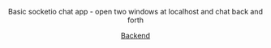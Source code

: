 <div align="center">

Basic socketio chat app - open two windows at localhost and chat back and forth

[Backend](https://github.com/kristenprescott/basic-socketio-server)
